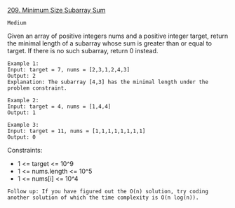 [209. Minimum Size Subarray Sum](https://leetcode.com/problems/minimum-size-subarray-sum/description/)

`Medium`

Given an array of positive integers nums and a positive integer target, return the minimal length of a 
subarray
 whose sum is greater than or equal to target. If there is no such subarray, return 0 instead.

```
Example 1:
Input: target = 7, nums = [2,3,1,2,4,3]
Output: 2
Explanation: The subarray [4,3] has the minimal length under the problem constraint.

Example 2:
Input: target = 4, nums = [1,4,4]
Output: 1

Example 3:
Input: target = 11, nums = [1,1,1,1,1,1,1,1]
Output: 0
```

Constraints:

- 1 <= target <= 10^9
- 1 <= nums.length <= 10^5
- 1 <= nums[i] <= 10^4
 

`Follow up: If you have figured out the O(n) solution, try coding another solution of which the time complexity is O(n log(n)).`